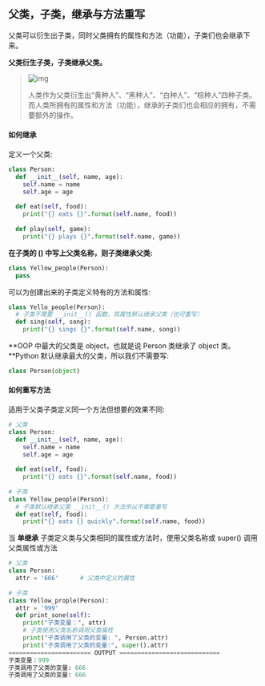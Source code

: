 ## 父类，子类，继承与方法重写

父类可以衍生出子类，同时父类拥有的属性和方法（功能），子类们也会继承下来。

**父类衍生子类，子类继承父类。**

> ![img](https://vip.fxxkpython.com/wp-content/uploads/2019/09/Untitled-Diagram8.png)
>
> 人类作为父类衍生出“黄种人”、“黑种人”、“白种人”、“棕种人”四种子类。而人类所拥有的属性和方法（功能），继承的子类们也会相应的拥有，不需要额外的操作。

#### 如何继承

定义一个父类:

```python
class Person:
  def __init__(self, name, age):
    self.name = name
    self.age = age
    
  def eat(self, food):
    print("{} eats {}".format(self.name, food))
  
  def play(self, game):
    print("{} plays {}".format(self.name, game))
```

**在子类的 () 中写上父类名称，则子类继承父类:**

```python
class Yellow_people(Person):
  pass
```

可以为创建出来的子类定义特有的方法和属性:

```python
class Yello_people(Person):
  # 子类不需要 __init__() 函数，其属性默认继承父类（也可重写）
  def sing(self, song):
    print("{} sings {}".format(self.name, song))
```

**OOP 中最大的父类是 object，也就是说 Person 类继承了 object 类。**Python 默认继承最大的父类，所以我们不需要写:

```python
class Person(object)
```

#### 如何重写方法

适用于父类子类定义同一个方法但想要的效果不同:

```python
# 父类
class Person:
  def __init__(self, name, age):
    self.name = name
    self.age = age
   
  def eat(self, food):
    print("{} eats {}".format(self.name, food))
    
# 子类
class Yellow_people(Person):
  # 子类默认继承父类 __init__() 方法所以不需要重写 
  def eat(self, food):
    print("{} eats {} quickly".format(self.name, food))
```

当 **单继承** 子类定义类与父类相同的属性或方法时，使用父类名称或 super() 调用父类属性或方法

```python
# 父类
class Person:
  attr = '666'		# 父类中定义的属性
  
# 子类  
class Yellow_prople(Person):
  attr = '999'
  def print_sone(self):
    print("子类变量：", attr)
    # 子类使用父类名称调用父类属性
    print("子类调用了父类的变量: ", Person.attr)		
    print("子类调用了父类的变量:", super().attr)
======================= OUTPUT ============================
子类变量：999
子类调用了父类的变量: 666
子类调用了父类的变量: 666
```

